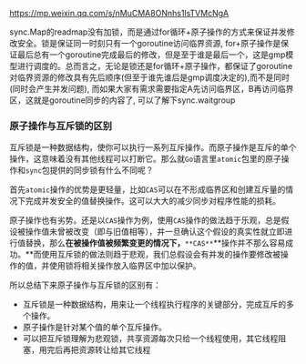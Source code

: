 https://mp.weixin.qq.com/s/nMuCMA8ONnhs1lsTVMcNgA

sync.Map的readmap没有加锁，而是通过for循环+原子操作的方式来保证并发修改安全。锁是保证同一时刻只有一个goroutine访问临界资源, for+原子操作是保证最后总有一个goroutine完成最后的修改，但是至于谁是最后一个，这是gmp模型进行调度的。总而言之，无论是锁还是for循环+原子操作，都保证了goroutine对临界资源的修改具有先后顺序(但至于谁先谁后是gmp调度决定的),而不是同时(同时会产生并发问题), 而如果大家有需求需要指定A先访问临界区，B再访问临界区，这就是goroutine同步的内容了, 可以了解下sync.waitgroup

### **原子操作与互斥锁的区别**
互斥锁是一种数据结构，使你可以执行一系列互斥操作。而原子操作是互斥的单个操作，这意味着没有其他线程可以打断它。那么就`Go`语言里`atomic`包里的原子操作和`sync`包提供的同步锁有什么不同呢？

首先`atomic`操作的优势是更轻量，比如`CAS`可以在不形成临界区和创建互斥量的情况下完成并发安全的值替换操作。这可以大大的减少同步对程序性能的损耗。

原子操作也有劣势。还是以`CAS`操作为例，使用`CAS`操作的做法趋于乐观，总是假设被操作值未曾被改变（即与旧值相等），并一旦确认这个假设的真实性就立即进行值替换，那么**在被操作值被频繁变更的情况下，**`**CAS**`**操作并不那么容易成功。**而使用互斥锁的做法则趋于悲观，我们总假设会有并发的操作要修改被操作的值，并使用锁将相关操作放入临界区中加以保护。

所以总结下来原子操作与互斥锁的区别有：

- 互斥锁是一种数据结构，用来让一个线程执行程序的关键部分，完成互斥的多个操作。
- 原子操作是针对某个值的单个互斥操作。
- 可以把互斥锁理解为悲观锁，共享资源每次只给一个线程使用，其它线程阻塞，用完后再把资源转让给其它线程